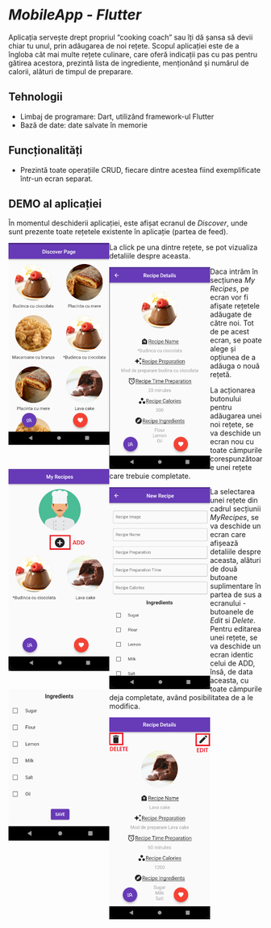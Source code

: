 # _MobileApp - Flutter_

Aplicația servește drept propriul “cooking coach” sau îți dă șansa să devii chiar tu unul, prin 
adăugarea de noi rețete. Scopul aplicației este de a îngloba cât mai multe rețete 
culinare, care oferă indicații pas cu pas pentru gătirea acestora, prezintă lista de ingrediente, 
menționând și numărul de calorii, alături de timpul de preparare.

## Tehnologii

- Limbaj de programare: Dart, utilizând framework-ul Flutter 
- Bază de date: date salvate în memorie

## Funcționalități
- Prezintă toate operațiile CRUD, fiecare dintre acestea fiind exemplificate într-un ecran separat. 

## DEMO al aplicației

În momentul deschiderii aplicației, este afișat ecranul de _Discover_, unde sunt prezente toate 
rețetele existente în aplicație (partea de feed).
<p align="center">
     <img src = "imagini_readme\1.PNG" height="400" width="200" style="float:left">
</p>

La click pe una dintre rețete, se pot vizualiza detaliile despre aceasta.
<p align="center">
     <img src = "imagini_readme\2.PNG" height="400" width="200" style="float:left">
</p>

Daca intrăm în secțiunea _My Recipes_, pe ecran vor fi afișate rețetele adăugate de către noi. 
Tot de pe acest ecran, se poate alege și opțiunea de a adăuga o nouă rețetă.
<p align="center">
     <img src = "imagini_readme\3_0.PNG" height="400" width="200" style="float:left">
</p>

La acționarea butonului pentru adăugarea unei noi rețete, se va deschide un ecran nou cu toate 
câmpurile corespunzătoare unei rețete care trebuie completate.
<p>
<div align="center" >
    <img src = "imagini_readme\3_1.PNG" height="400" width="200" style="float:left">
    <img src = "imagini_readme\3_2.PNG" height="300" width="200" style="float:left">
</div>
</p>

La selectarea unei rețete din cadrul secțiunii _MyRecipes_, se va deschide un ecran care afișează 
detaliile despre aceasta, alături de două butoane suplimentare în partea de sus a ecranului - 
butoanele de _Edit_ si _Delete_. Pentru editarea unei rețete, se va deschide un ecran identic celui de ADD, însă, de data aceasta, 
cu toate câmpurile deja completate, având posibilitatea de a le modifica.
<p align="center">
     <img src = "imagini_readme\4.PNG" height="400" width="200" style="float:left">
</p>
